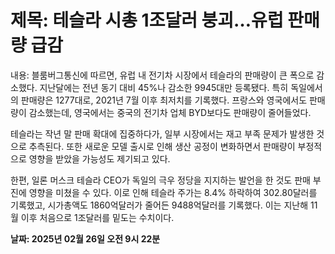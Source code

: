 # **제목: 테슬라 시총 1조달러 붕괴…유럽 판매량 급감**

  내용: 블룸버그통신에 따르면, 유럽 내 전기차 시장에서 테슬라의 판매량이 큰 폭으로 감소했다. 지난달에는 전년 동기 대비 45%나 감소한 9945대만 등록됐다. 특히 독일에서의 판매량은 1277대로, 2021년 7월 이후 최저치를 기록했다. 프랑스와 영국에서도 판매량이 감소했는데, 영국에서는 중국의 전기차 업체 BYD보다도 판매량이 줄어들었다.

테슬라는 작년 말 판매 확대에 집중하다가, 일부 시장에서는 재고 부족 문제가 발생한 것으로 추측된다. 또한 새로운 모델 출시로 인해 생산 공정이 변화하면서 판매량이 부정적으로 영향을 받았을 가능성도 제기되고 있다.

한편, 일론 머스크 테슬라 CEO가 독일의 극우 정당을 지지하는 발언을 한 것도 판매 부진에 영향을 미쳤을 수 있다. 이로 인해 테슬라 주가는 8.4% 하락하여 302.80달러를 기록했고, 시가총액도 1860억달러가 줄어든 9488억달러를 기록했다. 이는 지난해 11월 이후 처음으로 1조달러를 밑도는 수치이다.

  **날짜: 2025년 02월 26일 오전 9시 22분**